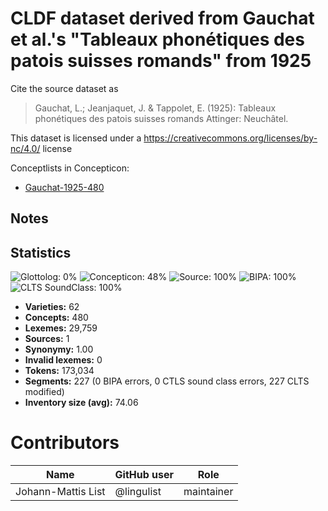 # CLDF dataset derived from Gauchat et al.'s "Tableaux phonétiques des patois suisses romands" from 1925

Cite the source dataset as

> Gauchat, L.; Jeanjaquet, J. & Tappolet, E. (1925): Tableaux phonétiques des patois suisses romands Attinger: Neuchâtel.

This dataset is licensed under a https://creativecommons.org/licenses/by-nc/4.0/ license


Conceptlists in Concepticon:
- [Gauchat-1925-480](https://concepticon.clld.org/contributions/Gauchat-1925-480)
## Notes




## Statistics


![Glottolog: 0%](https://img.shields.io/badge/Glottolog-0%25-red.svg "Glottolog: 0%")
![Concepticon: 48%](https://img.shields.io/badge/Concepticon-48%25-red.svg "Concepticon: 48%")
![Source: 100%](https://img.shields.io/badge/Source-100%25-brightgreen.svg "Source: 100%")
![BIPA: 100%](https://img.shields.io/badge/BIPA-100%25-brightgreen.svg "BIPA: 100%")
![CLTS SoundClass: 100%](https://img.shields.io/badge/CLTS%20SoundClass-100%25-brightgreen.svg "CLTS SoundClass: 100%")

- **Varieties:** 62
- **Concepts:** 480
- **Lexemes:** 29,759
- **Sources:** 1
- **Synonymy:** 1.00
- **Invalid lexemes:** 0
- **Tokens:** 173,034
- **Segments:** 227 (0 BIPA errors, 0 CTLS sound class errors, 227 CLTS modified)
- **Inventory size (avg):** 74.06

# Contributors

Name               | GitHub user | Role
---                | ---         | ---
Johann-Mattis List | @lingulist | maintainer


